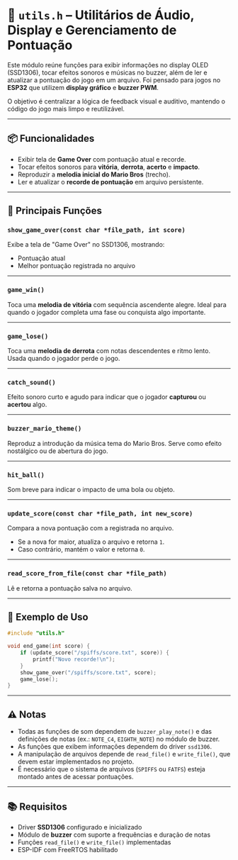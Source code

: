 # 🎵 `utils.h` – Utilitários de Áudio, Display e Gerenciamento de Pontuação

Este módulo reúne funções para exibir informações no display OLED (SSD1306), tocar efeitos sonoros e músicas no buzzer, além de ler e atualizar a pontuação do jogo em um arquivo.
Foi pensado para jogos no **ESP32** que utilizem **display gráfico** e **buzzer PWM**.

O objetivo é centralizar a lógica de feedback visual e auditivo, mantendo o código do jogo mais limpo e reutilizável.

---

## 📦 Funcionalidades

* Exibir tela de **Game Over** com pontuação atual e recorde.
* Tocar efeitos sonoros para **vitória**, **derrota**, **acerto** e **impacto**.
* Reproduzir a **melodia inicial do Mario Bros** (trecho).
* Ler e atualizar o **recorde de pontuação** em arquivo persistente.

---

## 📄 Principais Funções

### `show_game_over(const char *file_path, int score)`

Exibe a tela de "Game Over" no SSD1306, mostrando:

* Pontuação atual
* Melhor pontuação registrada no arquivo

---

### `game_win()`

Toca uma **melodia de vitória** com sequência ascendente alegre.
Ideal para quando o jogador completa uma fase ou conquista algo importante.

---

### `game_lose()`

Toca uma **melodia de derrota** com notas descendentes e ritmo lento.
Usada quando o jogador perde o jogo.

---

### `catch_sound()`

Efeito sonoro curto e agudo para indicar que o jogador **capturou** ou **acertou** algo.

---

### `buzzer_mario_theme()`

Reproduz a introdução da música tema do Mario Bros.
Serve como efeito nostálgico ou de abertura do jogo.

---

### `hit_ball()`

Som breve para indicar o impacto de uma bola ou objeto.

---

### `update_score(const char *file_path, int new_score)`

Compara a nova pontuação com a registrada no arquivo.

* Se a nova for maior, atualiza o arquivo e retorna `1`.
* Caso contrário, mantém o valor e retorna `0`.

---

### `read_score_from_file(const char *file_path)`

Lê e retorna a pontuação salva no arquivo.

---

## 🚀 Exemplo de Uso

```c
#include "utils.h"

void end_game(int score) {
    if (update_score("/spiffs/score.txt", score)) {
        printf("Novo recorde!\n");
    }
    show_game_over("/spiffs/score.txt", score);
    game_lose();
}
```

---

## ⚠️ Notas

* Todas as funções de som dependem de `buzzer_play_note()` e das definições de notas (ex.: `NOTE_C4`, `EIGHTH_NOTE`) no módulo de buzzer.
* As funções que exibem informações dependem do driver `ssd1306`.
* A manipulação de arquivos depende de `read_file()` e `write_file()`, que devem estar implementados no projeto.
* É necessário que o sistema de arquivos (`SPIFFS` ou `FATFS`) esteja montado antes de acessar pontuações.

---

## 📚 Requisitos

* Driver **SSD1306** configurado e inicializado
* Módulo de **buzzer** com suporte a frequências e duração de notas
* Funções `read_file()` e `write_file()` implementadas
* ESP-IDF com FreeRTOS habilitado
